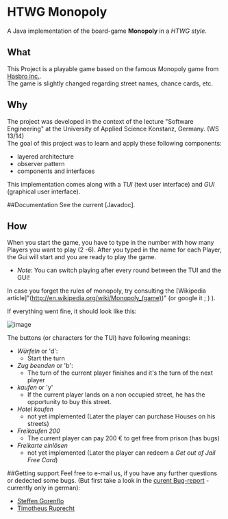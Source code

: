 # HTWG Monopoly
A Java implementation of the board-game **Monopoly** in a *HTWG style*.
## What
This Project is a playable game based on the famous Monopoly game from [Hasbro inc.](http://www.hasbro.com/).  
The game is slightly changed regarding street names, chance cards, etc.

## Why
The project was developed in the context of the lecture "Software Engineering" at the University of Applied Science Konstanz, Germany. (WS 13/14)  
The goal of this project was to learn and apply these following components:

* layered architecture
* observer pattern
* components and interfaces  

This implementation comes along with a *TUI* (text user interface) and *GUI* (graphical user interface).

##Documentation
See the current [Javadoc].

## How
When you start the game, you have to type in the number with how many Players you want to play (2 -6). After you typed in the name for each Player, the Gui will start and you are ready to play the game.

* *Note*: You can switch playing after every round between the TUI and the GUI!

In case you forget the rules of monopoly, try consulting the [Wikipedia article]"(http://en.wikipedia.org/wiki/Monopoly_(game))" (or google it ; ) ).

If everything went fine, it should look like this:

![image](http://github.com/T1m1/de.htwg.se.monopoly/raw/master/HtwgMonopoly/doc/MonopolyGui.png)

The buttons (or characters for the TUI) have following meanings:

* *Würfeln* or 'd':
    * Start the turn
* *Zug beenden* or 'b':
    * The turn of the current player finishes and it's the turn of the next player
* *kaufen* or 'y'
   * If the current player lands on a non occupied street, he has the opportunity to buy this street.
* *Hotel kaufen*
    * not yet implemented (Later the player can purchase Houses on his streets)
* *Freikaufen 200*
    * The current player can pay 200 € to get free from prison (has bugs)
* *Freikarte einlösen*
    * not yet implemented (Later the player can redeem a *Get out of Jail Free Card*)

##Getting support
Feel free to e-mail us, if you have any further questions or dedected some bugs. (But first take a look in the [curent Bug-report](https://github.com/T1m1/de.htwg.se.monopoly/raw/master/HtwgMonopoly/bug.txt) - currently only in german):

* [Steffen Gorenflo](mailto:stgorenf@htwg-konstanz.de)
* [Timotheus Ruprecht](mailto:tiruprec@htwg-konstanz.de)
 

